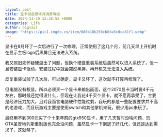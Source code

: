 ```yaml
---
layout: post
title: 显卡彻底损坏并消费降级
date: 2024-11-30 12:38:52 +0800
categories: Life
author: bigsail
image: "https://pic1.imgdb.cn/item/680b18b258cb8da5c8ca81f1.webp"
---
```

显卡在8月坏了一次后进行了一次修理，正常使用了这几个月，前几天早上开机时在显示主板logo后黑屏且无法进入系统。

我又照旧先怀疑硬盘出了问题，但换个硬盘重装系统后虽然可以进入系统了，但一旦安装显卡驱动，安装过程中就会突然黑屏，再开机又无法进入系统。

反复重装试验了几次后，可以确定，显卡又坏了，这次就不打算再修理了。

但电脑没有核显，所以必须买一个显卡来输出画面，这个2070显卡当时要4千元左右，那时候还觉得没什么，但现在让我花4千买个显卡，就不愿再承受了。主要是经济压力加大，且对我而言电脑硬件性能过剩，我玩的都是一些配置要求并不高的老游戏，而且玩游戏主要是使用switch和其他掌机来玩，很少用pc来玩了。

最终用不到300元买了个十来年前的gtx950显卡，用了几天暂时没啥问题，玩GTA圣安地列斯重制版也完全没问题，虽然显卡一下倒退了好几代，但还是达到需求了，这就够了。
